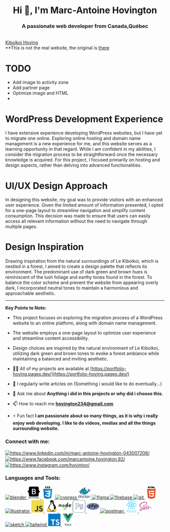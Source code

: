 <h1 align="center">Hi 👋, I'm Marc-Antoine Hovington</h1>
<h3 align="center">A passionate web developer from Canada,Québec</h3></br>
<a href="https://www.kiboikoihoving.xyz/">Kiboikoi Hoving</a></br>
**This is not the real website, the original is <a href="https://www.kiboikoi.com/">there</a></br>

# TODO

- Add image to activity zone
- Add partner page
- Optimize image and HTML
- 

# WordPress Development Experience

I have extensive experience developing WordPress websites, but I have yet to migrate one online. Exploring online hosting and domain name management is a new experience for me, and this website serves as a learning opportunity in that regard. While I am confident in my abilities, I consider the migration process to be straightforward once the necessary knowledge is acquired. For this project, I focused primarily on hosting and design aspects, rather than delving into advanced functionalities.

# UI/UX Design Approach

In designing this website, my goal was to provide visitors with an enhanced user experience. Given the limited amount of information presented, I opted for a one-page layout to streamline navigation and simplify content consumption. This decision was made to ensure that users can easily access all relevant information without the need to navigate through multiple pages.

# Design Inspiration

Drawing inspiration from the natural surroundings of Le Kiboikoi, which is nestled in a forest, I aimed to create a design palette that reflects its environment. The predominant use of dark green and brown hues is reminiscent of the lush foliage and earthy tones found in the forest. To balance the color scheme and prevent the website from appearing overly dark, I incorporated neutral tones to maintain a harmonious and approachable aesthetic.

---

**Key Points to Note:**

- This project focuses on exploring the migration process of a WordPress website to an online platform, along with domain name management.
- The website employs a one-page layout to optimize user experience and streamline content accessibility.
- Design choices are inspired by the natural environment of Le Kiboikoi, utilizing dark green and brown tones to evoke a forest ambiance while maintaining a balanced and inviting aesthetic.

- 👨‍💻 All of my projects are available at [https://portfolio-hoving.pages.dev/](https://portfolio-hoving.pages.dev/)

- 📝 I regularly write articles on (Something i would like to do eventually...)

- 💬 Ask me about **Anything i did in this projects or why did i choose this.**

- 📫 How to reach me **hovington234@gmail.com**

- ⚡ Fun fact **I am passionate about so many things, as it is why i really enjoy web developing. I like to do videos, medias and all the things surrounding website.**

<h3 align="left">Connect with me:</h3>
<p align="left">
<a href="https://linkedin.com/in/https://www.linkedin.com/in/marc-antoine-hovington-043007206/" target="blank"><img align="center" src="https://raw.githubusercontent.com/rahuldkjain/github-profile-readme-generator/master/src/images/icons/Social/linked-in-alt.svg" alt="https://www.linkedin.com/in/marc-antoine-hovington-043007206/" height="30" width="40" /></a>
<a href="https://fb.com/https://www.facebook.com/marcantoine.hovington.92/" target="blank"><img align="center" src="https://raw.githubusercontent.com/rahuldkjain/github-profile-readme-generator/master/src/images/icons/Social/facebook.svg" alt="https://www.facebook.com/marcantoine.hovington.92/" height="30" width="40" /></a>
<a href="https://instagram.com/https://www.instagram.com/hovinton/" target="blank"><img align="center" src="https://raw.githubusercontent.com/rahuldkjain/github-profile-readme-generator/master/src/images/icons/Social/instagram.svg" alt="https://www.instagram.com/hovinton/" height="30" width="40" /></a>
</p>

<h3 align="left">Languages and Tools:</h3>
<p align="left"> <a href="https://www.blender.org/" target="_blank" rel="noreferrer"> <img src="https://download.blender.org/branding/community/blender_community_badge_white.svg" alt="blender" width="40" height="40"/> </a> <a href="https://getbootstrap.com" target="_blank" rel="noreferrer"> <img src="https://raw.githubusercontent.com/devicons/devicon/master/icons/bootstrap/bootstrap-plain-wordmark.svg" alt="bootstrap" width="40" height="40"/> </a> <a href="https://www.w3schools.com/css/" target="_blank" rel="noreferrer"> <img src="https://raw.githubusercontent.com/devicons/devicon/master/icons/css3/css3-original-wordmark.svg" alt="css3" width="40" height="40"/> </a> <a href="https://www.cypress.io" target="_blank" rel="noreferrer"> <img src="https://raw.githubusercontent.com/simple-icons/simple-icons/6e46ec1fc23b60c8fd0d2f2ff46db82e16dbd75f/icons/cypress.svg" alt="cypress" width="40" height="40"/> </a> <a href="https://www.docker.com/" target="_blank" rel="noreferrer"> <img src="https://raw.githubusercontent.com/devicons/devicon/master/icons/docker/docker-original-wordmark.svg" alt="docker" width="40" height="40"/> </a> <a href="https://www.figma.com/" target="_blank" rel="noreferrer"> <img src="https://www.vectorlogo.zone/logos/figma/figma-icon.svg" alt="figma" width="40" height="40"/> </a> <a href="https://firebase.google.com/" target="_blank" rel="noreferrer"> <img src="https://www.vectorlogo.zone/logos/firebase/firebase-icon.svg" alt="firebase" width="40" height="40"/> </a> <a href="https://git-scm.com/" target="_blank" rel="noreferrer"> <img src="https://www.vectorlogo.zone/logos/git-scm/git-scm-icon.svg" alt="git" width="40" height="40"/> </a> <a href="https://www.w3.org/html/" target="_blank" rel="noreferrer"> <img src="https://raw.githubusercontent.com/devicons/devicon/master/icons/html5/html5-original-wordmark.svg" alt="html5" width="40" height="40"/> </a> <a href="https://www.adobe.com/in/products/illustrator.html" target="_blank" rel="noreferrer"> <img src="https://www.vectorlogo.zone/logos/adobe_illustrator/adobe_illustrator-icon.svg" alt="illustrator" width="40" height="40"/> </a> <a href="https://developer.mozilla.org/en-US/docs/Web/JavaScript" target="_blank" rel="noreferrer"> <img src="https://raw.githubusercontent.com/devicons/devicon/master/icons/javascript/javascript-original.svg" alt="javascript" width="40" height="40"/> </a> <a href="https://www.linux.org/" target="_blank" rel="noreferrer"> <img src="https://raw.githubusercontent.com/devicons/devicon/master/icons/linux/linux-original.svg" alt="linux" width="40" height="40"/> </a> <a href="https://nodejs.org" target="_blank" rel="noreferrer"> <img src="https://raw.githubusercontent.com/devicons/devicon/master/icons/nodejs/nodejs-original-wordmark.svg" alt="nodejs" width="40" height="40"/> </a> <a href="https://www.photoshop.com/en" target="_blank" rel="noreferrer"> <img src="https://raw.githubusercontent.com/devicons/devicon/master/icons/photoshop/photoshop-line.svg" alt="photoshop" width="40" height="40"/> </a> <a href="https://www.php.net" target="_blank" rel="noreferrer"> <img src="https://raw.githubusercontent.com/devicons/devicon/master/icons/php/php-original.svg" alt="php" width="40" height="40"/> </a> <a href="https://postman.com" target="_blank" rel="noreferrer"> <img src="https://www.vectorlogo.zone/logos/getpostman/getpostman-icon.svg" alt="postman" width="40" height="40"/> </a> <a href="https://reactjs.org/" target="_blank" rel="noreferrer"> <img src="https://raw.githubusercontent.com/devicons/devicon/master/icons/react/react-original-wordmark.svg" alt="react" width="40" height="40"/> </a> <a href="https://sass-lang.com" target="_blank" rel="noreferrer"> <img src="https://raw.githubusercontent.com/devicons/devicon/master/icons/sass/sass-original.svg" alt="sass" width="40" height="40"/> </a> <a href="https://www.sketch.com/" target="_blank" rel="noreferrer"> <img src="https://www.vectorlogo.zone/logos/sketchapp/sketchapp-icon.svg" alt="sketch" width="40" height="40"/> </a> <a href="https://tailwindcss.com/" target="_blank" rel="noreferrer"> <img src="https://www.vectorlogo.zone/logos/tailwindcss/tailwindcss-icon.svg" alt="tailwind" width="40" height="40"/> </a> <a href="https://www.typescriptlang.org/" target="_blank" rel="noreferrer"> <img src="https://raw.githubusercontent.com/devicons/devicon/master/icons/typescript/typescript-original.svg" alt="typescript" width="40" height="40"/> </a> <a href="https://vuejs.org/" target="_blank" rel="noreferrer"> <img src="https://raw.githubusercontent.com/devicons/devicon/master/icons/vuejs/vuejs-original-wordmark.svg" alt="vuejs" width="40" height="40"/> </a> </p>
